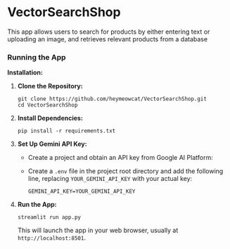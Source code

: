 # VectorSearchShop

This app allows users to search for products by either entering text or uploading an image, and retrieves relevant products from a database

### Running the App

**Installation:**

1.  **Clone the Repository:**

    ```
    git clone https://github.com/heymeowcat/VectorSearchShop.git
    cd VectorSearchShop
    ```

2.  **Install Dependencies:**

    ```
    pip install -r requirements.txt
    ```

3.  **Set Up Gemini API Key:**

    - Create a project and obtain an API key from Google AI Platform:
    - Create a `.env` file in the project root directory and add the following line, replacing `YOUR_GEMINI_API_KEY` with your actual key:

      ```
      GEMINI_API_KEY=YOUR_GEMINI_API_KEY
      ```

4.  **Run the App:**

    ```
    streamlit run app.py
    ```

    This will launch the app in your web browser, usually at `http://localhost:8501`.
